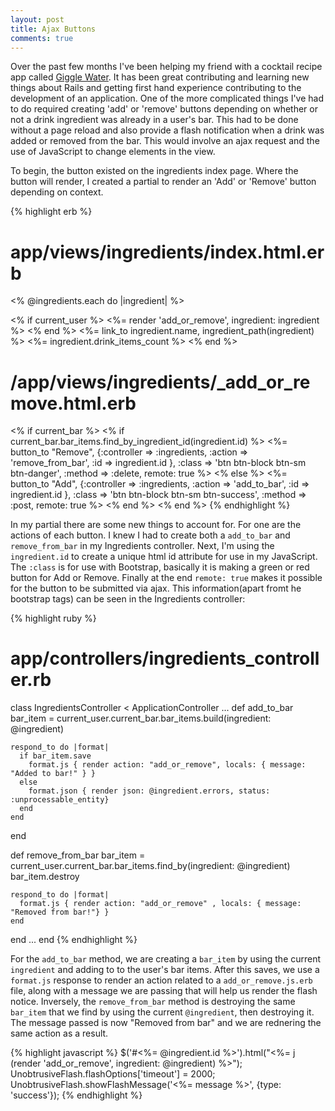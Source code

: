 ```yaml
---
layout: post
title: Ajax Buttons
comments: true
---
```


Over the past few months I've been helping my friend with a cocktail recipe app called [Giggle Water](https://github.com/tomekr/giggle_water). It has been great contributing and learning new things about Rails and getting first hand experience contributing to the development of an application.  One of the more complicated things I've had to do required creating 'add' or 'remove' buttons depending on whether or not a drink ingredient was already in a user's bar.  This had to be done without a page reload and also provide a flash notification when a drink was added or removed from the bar.  This would involve an ajax request and the use of JavaScript to change elements in the view.

To begin, the button existed on the ingredients index page.  Where the button will render, I created a partial to render an 'Add' or 'Remove' button depending on context.

{% highlight erb %}
# app/views/ingredients/index.html.erb 
<% @ingredients.each do |ingredient| %>
  <tr>
    <td id="<%=ingredient.id%>">
      <% if current_user %>
        <%= render 'add_or_remove', ingredient: ingredient %>
      <% end %>
    </td>
    <td>
      <%= link_to ingredient.name, ingredient_path(ingredient) %>
    </td>
    <td><%= ingredient.drink_items_count %></td>

  </tr>
<% end %>

# /app/views/ingredients/_add_or_remove.html.erb
<% if current_bar %>
  <% if current_bar.bar_items.find_by_ingredient_id(ingredient.id) %>
    <%= button_to "Remove", {:controller => :ingredients, :action => 'remove_from_bar', :id => ingredient.id }, :class => 'btn btn-block btn-sm btn-danger', :method => :delete, remote: true %>
  <% else %>
    <%= button_to "Add", {:controller => :ingredients, :action => 'add_to_bar', :id => ingredient.id }, :class => 'btn btn-block btn-sm btn-success', :method => :post, remote: true %>
  <% end %>
<% end %>
{% endhighlight %}

In my partial there are some new things to account for.  For one are the actions of each button.  I knew I had to create both a `add_to_bar` and `remove_from_bar` in my Ingredients controller. Next, I'm using the `ingredient.id` to create a unique html id attribute for use in my JavaScript.  The `:class` is for use with Bootstrap, basically it is making a green or red button for Add or Remove. Finally at the end `remote: true` makes it possible for the button to be submitted via ajax.  This information(apart fromt he bootstrap tags) can be seen in the Ingredients controller: 

{% highlight ruby %}

# app/controllers/ingredients_controller.rb 

class IngredientsController < ApplicationController
  ...
  def add_to_bar
    bar_item = current_user.current_bar.bar_items.build(ingredient: @ingredient)

    respond_to do |format|
      if bar_item.save
        format.js { render action: "add_or_remove", locals: { message: "Added to bar!" } }
      else
        format.json { render json: @ingredient.errors, status: :unprocessable_entity}
      end
    end
  end

  def remove_from_bar
    bar_item = current_user.current_bar.bar_items.find_by(ingredient: @ingredient)
    bar_item.destroy
    
    respond_to do |format|
      format.js { render action: "add_or_remove" , locals: { message: "Removed from bar!"} }
    end
  end
  ...
end
{% endhighlight %}

For the `add_to_bar` method, we are creating a `bar_item` by using the current `ingredient` and adding to to the user's bar items.  After this saves, we use a `format.js` response to render an action related to a `add_or_remove.js.erb` file, along with a message we are passing that will help us render the flash notice.  Inversely, the `remove_from_bar` method is destroying the same `bar_item` that we find by using the current `@ingredient`, then destroying it.  The message passed is now "Removed from bar" and we are rednering the same action as a result.

{% highlight javascript %}
$('#<%= @ingredient.id %>').html("<%= j (render 'add_or_remove', ingredient: @ingredient) %>");
UnobtrusiveFlash.flashOptions['timeout'] = 2000;
UnobtrusiveFlash.showFlashMessage('<%= message %>', {type: 'success'});
{% endhighlight %}
